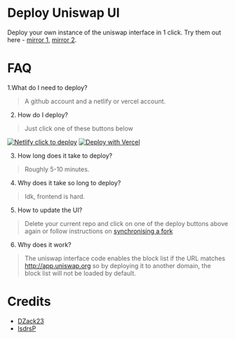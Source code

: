 # Deploy Uniswap UI

Deploy your own instance of the uniswap interface in 1 click. Try them out here - [mirror 1](https://uncensored-uniswap.netlify.app/), [mirror 2](https://uncensored-uniswap.vercel.app/).

# FAQ

1.What do I need to deploy?

> A github account and a netlify or vercel account.

2. How do I deploy?

> Just click one of these buttons below

[![Netlify click to deploy](https://www.netlify.com/img/deploy/button.svg)](https://app.netlify.com/start/deploy?repository=https://github.com/Uniswap/uniswap-interface)
[![Deploy with Vercel](https://vercel.com/button)](https://vercel.com/new/git/external?repository-url=https%3A%2F%2Fgithub.com%2FUniswap%2Funiswap-interface)

3. How long does it take to deploy?

> Roughly 5-10 minutes.

4. Why does it take so long to deploy?

> Idk, frontend is hard.

5. How to update the UI?

> Delete your current repo and click on one of the deploy buttons above again or follow instructions on [synchronising a fork](https://docs.github.com/en/github/collaborating-with-pull-requests/working-with-forks/syncing-a-fork)

6. Why does it work?

> The uniswap interface code enables the block list if the URL matches http://app.uniswap.org so by deploying it to another domain, the block list will not be loaded by default.

# Credits

- [DZack23](https://twitter.com/DZack23/status/1418905416298270724)
- [IsdrsP](https://twitter.com/IsdrsP/status/1418907340196225036)
